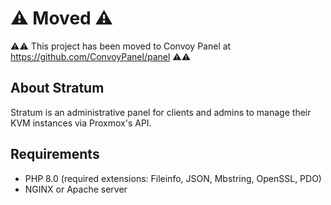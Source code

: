 # :warning: Moved :warning:

:warning::warning: This project has been moved to Convoy Panel at https://github.com/ConvoyPanel/panel :warning::warning:

## About Stratum

Stratum is an administrative panel for clients and admins to manage their KVM instances via Proxmox's API.

## Requirements

- PHP 8.0 (required extensions: Fileinfo, JSON, Mbstring, OpenSSL, PDO)
- NGINX or Apache server
